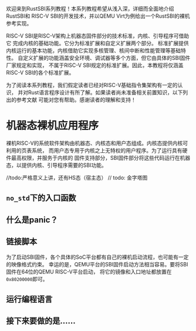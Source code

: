 ﻿欢迎来到RustSBI系列教程！本系列教程希望从浅入深，详细而全面地介绍RustSBI和
RISC-V SBI的开发技术，并以QEMU Virt为例给出一个RustSBI的裸机参考实现。

RISC-V SBI是RISC-V架构上机器态固件部分的技术标准，内核、引导程序可借助它
完成内核的基础功能。它分为标准扩展和自定义扩展两个部分。
标准扩展提供内核运行的基本功能，内核借助它实现多核管理、核间中断和性能管理等基础特性。
自定义扩展的功能涵盖安全环境、调试器等多个方面，但它由具体的SBI固件厂家规定和实现，
不属于RISC-V SBI规定的标准扩展。因此，本教程将仅涵盖RISC-V SBI的各个标准扩展。

为了阅读本系列教程，我们假定读者已经对RISC-V基础指令集架构有一定的认识，
并对Rust语言程序设计有所了解。如果读者尚未准备相关前置知识，以下列出的参考文献
可能对您有帮助。感谢读者的理解和支持！

# 机器态裸机应用程序

裸机RISC-V的系统软件架构由机器态、内核态和用户态组成。内核态提供内核可利用的页表系统，
而用户态专用于内核之上无特权的用户程序。为了运行具有硬件最高权限，并服务于内核的
固件支持部分，SBI固件部分将这些代码运行在机器态，以提供内核、引导程序需要的SBI功能。

//todo:严格意义上讲，还有HS态（宿主态）
// todo: 金字塔图

## `no_std`下的入口函数

## 什么是panic？

## 链接脚本

为了启动SBI固件，各个具体的SoC平台都有自己的裸机启动流程，也可能有一定的映像格式约束。
幸运的是，QEMU平台的SBI固件启动方法相当容易。要将SBI固件在64位的QEMU RISC-V平台启动，
将它的镜像和入口地址都放置在`0x80200000`即可。

## 运行编程语言

## 接下来要做的是……
